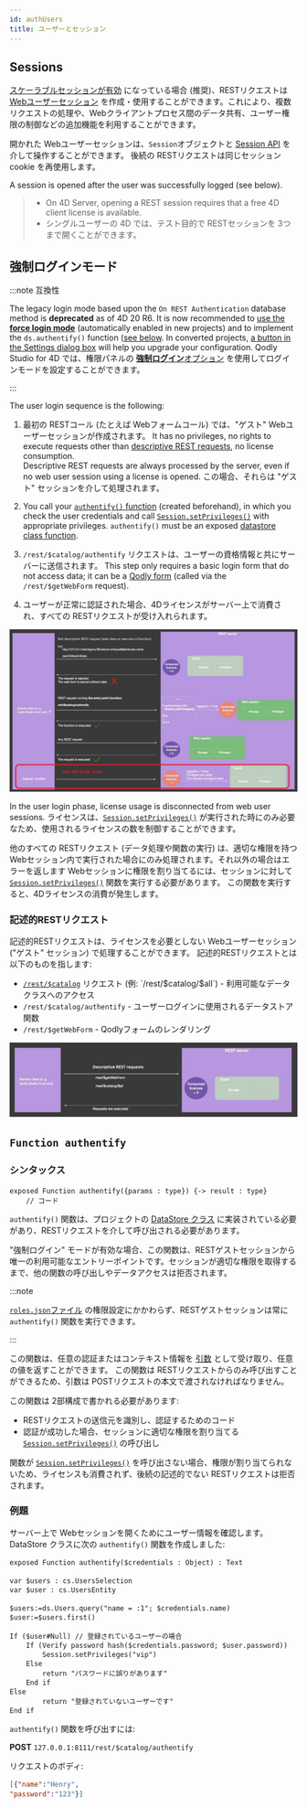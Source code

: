 ```yaml
---
id: authUsers
title: ユーザーとセッション
---
```


## Sessions

[スケーラブルセッションが有効](WebServer/sessions.md#セッションの有効化) になっている場合 (推奨)、RESTリクエストは [Webユーザーセッション](WebServer/sessions.md) を作成・使用することができます。これにより、複数リクエストの処理や、Webクライアントプロセス間のデータ共有、ユーザー権限の制御などの追加機能を利用することができます。

開かれた Webユーザーセッションは、`Session`オブジェクトと [Session API](API/SessionClass.md) を介して操作することができます。 後続の RESTリクエストは同じセッションcookie を再使用します。

A session is opened after the user was successfully logged (see below).

> - On 4D Server, opening a REST session requires that a free 4D client license is available.<br/>
> - シングルユーザーの 4D では、テスト目的で RESTセッションを 3つまで開くことができます。

## 強制ログインモード

:::note 互換性

The legacy login mode based upon the `On REST Authentication` database method is **deprecated** as of 4D 20 R6. It is now recommended to [use the **force login mode**](../ORDA/privileges.md#rolesjson-file) (automatically enabled in new projects) and to implement the `ds.authentify()` function ([see below](#dsauthentify). In converted projects, [a button in the Settings dialog box](../settings/web.md#activate-rest-authentication-through-dsauthentify-function) will help you upgrade your configuration. Qodly Studio for 4D では、権限パネルの [**強制ログイン**オプション](../WebServer/qodly-studio.md#force-login) を使用してログインモードを設定することができます。

:::

The user login sequence is the following:

1. 最初の RESTコール (たとえば Webフォームコール) では、"ゲスト" Webユーザーセッションが作成されます。 It has no privileges, no rights to execute requests other than [descriptive REST requests](#descriptive-rest-requests), no license consumption.\
   Descriptive REST requests are always processed by the server, even if no web user session using a license is opened. この場合、それらは "ゲスト" セッションを介して処理されます。

2. You call your [`authentify()` function](#authentify) (created beforehand), in which you check the user credentials and call [`Session.setPrivileges()`](../API/SessionClass.md#setprivileges) with appropriate privileges. `authentify()` must be an exposed [datastore class function](../ORDA/ordaClasses.md#datastore-class).

3. `/rest/$catalog/authentify` リクエストは、ユーザーの資格情報と共にサーバーに送信されます。 This step only requires a basic login form that do not access data; it can be a [Qodly form](../WebServer/qodly-studio.md) (called via the `/rest/$getWebForm` request).

4. ユーザーが正常に認証された場合、4Dライセンスがサーバー上で消費され、すべての RESTリクエストが受け入れられます。

![alt-text](../assets/en/REST/force-login-2.jpeg)

In the user login phase, license usage is disconnected from web user sessions. ライセンスは、[`Session.setPrivileges()`](../API/SessionClass.md#setprivileges) が実行された時にのみ必要なため、使用されるライセンスの数を制御することができます。

他のすべての RESTリクエスト (データ処理や関数の実行) は、適切な権限を持つ Webセッション内で実行された場合にのみ処理されます。それ以外の場合はエラーを返します Webセッションに権限を割り当てるには、セッションに対して [`Session.setPrivileges()`](../API/SessionClass.md#setprivileges) 関数を実行する必要があります。 この関数を実行すると、4Dライセンスの消費が発生します。

### 記述的RESTリクエスト

記述的RESTリクエストは、ライセンスを必要としない Webユーザーセッション ("ゲスト" セッション) で処理することができます。 記述的RESTリクエストとは以下のものを指します:

- [`/rest/$catalog`]($catalog.md) リクエスト (例: `/rest/$catalog/$all`) - 利用可能なデータクラスへのアクセス
- `/rest/$catalog/authentify` - ユーザーログインに使用されるデータストア関数
- `/rest/$getWebForm` - Qodlyフォームのレンダリング

![alt-text](../assets/en/REST/force-login-1.jpeg)

## `Function authentify`

### シンタックス

```4d
exposed Function authentify({params : type}) {-> result : type}
    // コード

```

`authentify()` 関数は、プロジェクトの [DataStore クラス](../ORDA/ordaClasses.md#datastore-クラス) に実装されている必要があり、RESTリクエストを介して呼び出される必要があります。

"強制ログイン" モードが有効な場合、この関数は、RESTゲストセッションから唯一の利用可能なエントリーポイントです。セッションが適切な権限を取得するまで、他の関数の呼び出しやデータアクセスは拒否されます。

:::note

[`roles.json`ファイル](../ORDA/privileges.md#rolesjson-ファイル) の権限設定にかかわらず、RESTゲストセッションは常に `authentify()` 関数を実行できます。

:::

この関数は、任意の認証またはコンテキスト情報を [引数](ClassFunctions.md#引数) として受け取り、任意の値を返すことができます。 この関数は RESTリクエストからのみ呼び出すことができるため、引数は POSTリクエストの本文で渡されなければなりません。

この関数は 2部構成で書かれる必要があります:

- RESTリクエストの送信元を識別し、認証するためのコード
- 認証が成功した場合、セッションに適切な権限を割り当てる [`Session.setPrivileges()`](../API/SessionClass.md#setprivileges) の呼び出し

関数が [`Session.setPrivileges()`](../API/SessionClass.md#setprivileges) を呼び出さない場合、権限が割り当てられないため、ライセンスも消費されず、後続の記述的でない RESTリクエストは拒否されます。

### 例題

サーバー上で Webセッションを開くためにユーザー情報を確認します。 DataStore クラスに次の `authentify()` 関数を作成しました:

```4d
exposed Function authentify($credentials : Object) : Text

var $users : cs.UsersSelection
var $user : cs.UsersEntity

$users:=ds.Users.query("name = :1"; $credentials.name)
$user:=$users.first()

If ($user#Null) // 登録されているユーザーの場合
    If (Verify password hash($credentials.password; $user.password))
        Session.setPrivileges("vip")
    Else 
        return "パスワードに誤りがあります"
    End if 
Else 
        return "登録されていないユーザーです"
End if
```

`authentify()` 関数を呼び出すには:

**POST** `127.0.0.1:8111/rest/$catalog/authentify`

リクエストのボディ:

```json
[{"name":"Henry",
"password":"123"}]
```
